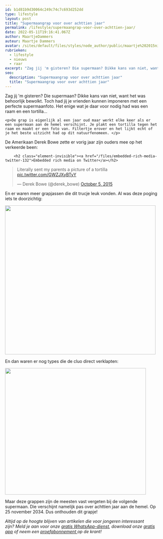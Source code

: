 ```yaml
---
id: b1d81b9d30064c249c74c7c693d252dd
type: lifestyle
layout: post
title: "Supermaangrap voor over achttien jaar"
permalink: /lifestyle/supermaangrap-voor-over-achttien-jaar/
date: 2022-05-11T19:16:41.067Z
author: MaartjeDammers
auteur: Maartje Dammers
avatar: /sites/default/files/styles/node_author/public/maartje%202015nieuw.jpg?itok=7dLFVk05
rubrieken:
  - lifestyle
  - nieuws
  - raar
excerpt: "Zag jij 'm gisteren? Die supermaan? Dikke kans van niet, want het was behoorlijk bewolkt. Toch had jij je vrienden kunnen imponeren met een perfecte supermaanfoto. Het enige wat je daar voor nodig had was een raam en een tortilla...  "
seo:
  description: "Supermaangrap voor over achttien jaar"
  title: "Supermaangrap voor over achttien jaar"
---
```

Zag jij 'm gisteren? Die supermaan? Dikke kans van niet, want het was behoorlijk bewolkt. Toch had jij je vrienden kunnen imponeren met een perfecte supermaanfoto. Het enige wat je daar voor nodig had was een raam en een tortilla...  

    <p>De grap is eigenlijk al een jaar oud maar werkt elke keer als er een supermaan aan de hemel verschijnt. Je plakt een tortilla tegen het raam en maakt er een foto van. Filtertje erover en het lijkt echt of je het beste uitzicht had op dit natuurfenomeen. </p>
<p>De Amerikaan Derek Bowe zette er vorig jaar zijn ouders mee op het verkeerde been:</p>
<p><div class="media media-element-container media-default"><div id="file-26213" class="file file-document file-text-oembed">

        <h2 class="element-invisible"><a href="/files/embedded-rich-media-twitter-132">Embedded rich media on Twitter</a></h2>
    
  
  <div class="content">
    
<blockquote class="twitter-tweet" data-width="550"><p lang="en" dir="ltr">Literally sent my parents a picture of a tortilla <a href="http://t.co/GWZJXyBTyY">pic.twitter.com/GWZJXyBTyY</a></p>&mdash; Derek Bowe (@derek_bowe) <a href="https://twitter.com/derek_bowe/status/650835972171501568?ref_src=twsrc%5Etfw">October 5, 2015</a></blockquote>
<script async="" src="https://platform.twitter.com/widgets.js" charset="utf-8"></script>
  </div>

  
</div>
</div>
<p>En er waren meer grapjassen die dit trucje leuk vonden. Al was deze poging iets te doorzichtig:</p>
<p><div class="media media-element-container media-default"><div id="file-26215" class="file file-image file-image-jpeg">

        
  
  <div class="content">
    <img height="490" width="496" class="media-element file-default" src="/sites/default/files/supermaan2.jpg" alt="">  </div>

  
</div>
</div>
<p>En dan waren er nog types die de cluo direct verklapten:</p>
<p><div class="media media-element-container media-default"><div id="file-26217" class="file file-image file-image-jpeg">

        
  
  <div class="content">
    <img height="416" width="464" class="media-element file-default" src="/sites/default/files/snapchat%20moon.jpg" alt="">  </div>

  
</div>
</div>
<p>Maar deze grappen zijn de meesten vast vergeten bij de volgende supermaan. Die verschijnt namelijk pas over achttien jaar aan de hemel. Op 25 november 2034. Dus onthouden dit grapje!</p>
<p><em>Altijd op de hoogte blijven van artikelen die voor jongeren interessant zijn? Meld je aan voor onze </em><a href="/whatsapp"><em>gratis WhatsApp-dienst</em></a><em>, download onze </em><a href="/app"><em>gratis app</em></a><em> of neem een </em><a href="https://abonneren.sevendays.nl/abonneren/abonnementen/ae/artikel"><em>proefabonnement </em></a><em>op de krant!</em></p>  
